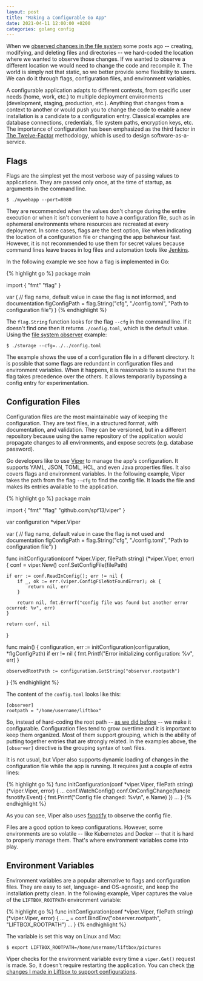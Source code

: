 ```yaml
---
layout: post
title: "Making a Configurable Go App"
date: 2021-04-11 12:00:00 +0200
categories: golang config
---
```


When we [observed changes in the file system](/2021/03/observer-design-pattern-golang.html) some posts ago -- creating, modifying, and deleting files and directories -- we hard-coded the location where we wanted to observe those changes. If we wanted to observe a different location we would need to change the code and recompile it. The world is simply not that static, so we better provide some flexibility to users. We can do it through flags, configuration files, and environment variables.

<!-- more -->

A configurable application adapts to different contexts, from specific user needs (home, work, etc.) to multiple deployment environments (development, staging, production, etc.). Anything that changes from a context to another or would push you to change the code to enable a new installation is a candidate to a configuration entry. Classical examples are database connections, credentials, file system paths, encryption keys, etc. The importance of configuration has been emphasized as the third factor in [The Twelve-Factor](https://12factor.net/config) methodology, which is used to design software-as-a-service.

## Flags

Flags are the simplest yet the most verbose way of passing values to applications. They are passed only once, at the time of startup, as arguments in the command line.

    $ ./mywebapp --port=8080

They are recommended when the values don't change during the entire execution or when it isn't convenient to have a configuration file, such as in ephemeral environments where resources are recreated at every deployment. In some cases, flags are the best option, like when indicating the location of a configuration file or changing the app behaviour fast. However, it is not recommended to use them for secret values because command lines leave traces in log files and automation tools like [Jenkins](https://www.jenkins.io).

In the following example we see how a flag is implemented in Go:

{% highlight go %}
package main

import {
    "fmt"
    "flag"
}

var (
    // flag name, default value in case the flag is not informed, and documentation
    flgConfigPath = flag.String("cfg", "./config.toml", "Path to configuration file")
)
{% endhighlight %}

The `flag.String` function looks for the flag `--cfg` in the command line. If it doesn't find one then it returns `./config.toml`, which is the default value. Using the [file system observer](/2021/03/observer-design-pattern-golang.html) example: 

    $ ./storage --cfg=../../config.toml

The example shows the use of a configuration file in a different directory. It is possible that some flags are redundant in configuration files and environment variables. When it happens, it is reasonable to assume that the flag takes precedence over the others. It allows temporarily bypassing a config entry for experimentation.

## Configuration Files

Configuration files are the most maintainable way of keeping the configuration. They are text files, in a structured format, with documentation, and validation. They can be versioned, but in a different repository because using the same repository of the application would propagate changes to all environments, and expose secrets (e.g. database password).

Go developers like to use [Viper](https://github.com/spf13/viper) to manage the app's configuration. It supports YAML, JSON, TOML, HCL, and even Java properties files. It also covers flags and environment variables. In the following example, Viper takes the path from the flag `--cfg` to find the config file. It loads the file and makes its entries available to the application.

{% highlight go %}
package main

import {
    "fmt"
    "flag"
    "github.com/spf13/viper"
}

var configuration *viper.Viper

var (
    // flag name, default value in case the flag is not used and documentation
    flgConfigPath = flag.String("cfg", "./config.toml", "Path to configuration file")
)

func initConfiguration(conf *viper.Viper, filePath string) (*viper.Viper, error) {
    conf = viper.New()
    conf.SetConfigFile(filePath)

    if err := conf.ReadInConfig(); err != nil {
        if _, ok := err.(viper.ConfigFileNotFoundError); ok {
            return nil, err
        }

        return nil, fmt.Errorf("config file was found but another error ocurred: %v", err)
    }

    return conf, nil
}

func main() {
    configuration, err := initConfiguration(configuration, *flgConfigPath)
    if err != nil {
        fmt.Printf("Error initializing configuration: %v", err)
    }
    
    observedRootPath := configuration.GetString("observer.rootpath")
}
{% endhighlight %}

The content of the `config.toml` looks like this:

    [observer]
    rootpath = "/home/username/liftbox"

So, instead of hard-coding the root path  -- [as we did before](https://github.com/htmfilho/blog-examples/tree/18ab6b7de55a9e11e6068d6e9ef64f878e71efe8/azure/storage) -- we make it configurable. Configuration files tend to grow overtime and it is important to keep them organized. Most of them support grouping, which is the ability of putting together entries that are strongly related. In the examples above, the `[observer]` directive is the grouping syntax of `toml` files.

It is not usual, but Viper also supports dynamic loading of changes in the configuration file while the app is running. It requires just a couple of extra lines:

{% highlight go %}
func initConfiguration(conf *viper.Viper, filePath string) (*viper.Viper, error) {
    ...
    conf.WatchConfig()
    conf.OnConfigChange(func(e fsnotify.Event) {
        fmt.Printf("Config file changed: %v\n", e.Name)
    })
    ...
}
{% endhighlight %}

As you can see, Viper also uses [fsnotify](https://github.com/fsnotify/fsnotify) to observe the config file. 

Files are a good option to keep configurations. However, some environments are so volatile -- like Kubernetes and Docker -- that it is hard to properly manage them. That's where environment variables come into play.

## Environment Variables

Environment variables are a popular alternative to flags and configuration files. They are easy to set, language- and OS-agnostic, and keep the installation pretty clean. In the following example, Viper captures the value of the `LIFTBOX_ROOTPATH` environment variable:

{% highlight go %}
func initConfiguration(conf *viper.Viper, filePath string) (*viper.Viper, error) {
    ...
    _ = conf.BindEnv("observer.rootpath", "LIFTBOX_ROOTPATH")
    ...
}
{% endhighlight %}

The variable is set this way on Linux and Mac:

    $ export LIFTBOX_ROOTPATH=/home/username/liftbox/pictures

Viper checks for the environment variable every time a `viper.Get()` request is made. So, it doesn't require restarting the application. You can check [the changes I made in Liftbox to support configurations](https://github.com/htmfilho/blog-examples/commit/2273c89f3ffad3924ccad4b3dc022f29de33db15).